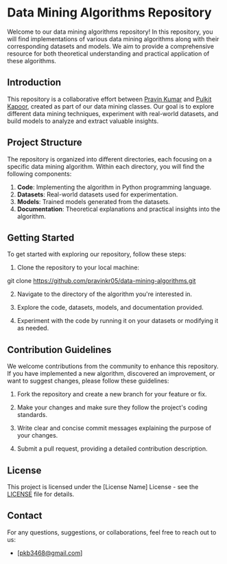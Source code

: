 # Data Mining Algorithms Repository

Welcome to our data mining algorithms repository! In this repository, you will find implementations of various data mining algorithms along with their corresponding datasets and models. We aim to provide a comprehensive resource for both theoretical understanding and practical application of these algorithms.

## Introduction

This repository is a collaborative effort between [Pravin Kumar](@pravinkr05) and [Pulkit Kapoor](@pravinkr05), created as part of our data mining classes. Our goal is to explore different data mining techniques, experiment with real-world datasets, and build models to analyze and extract valuable insights.

## Project Structure

The repository is organized into different directories, each focusing on a specific data mining algorithm. Within each directory, you will find the following components:

1. **Code**: Implementing the algorithm in Python programming language.
2. **Datasets**: Real-world datasets used for experimentation.
3. **Models**: Trained models generated from the datasets.
4. **Documentation**: Theoretical explanations and practical insights into the algorithm.

## Getting Started

To get started with exploring our repository, follow these steps:

1. Clone the repository to your local machine:

git clone https://github.com/pravinkr05/data-mining-algorithms.git

2. Navigate to the directory of the algorithm you're interested in.

3. Explore the code, datasets, models, and documentation provided.

4. Experiment with the code by running it on your datasets or modifying it as needed.

## Contribution Guidelines

We welcome contributions from the community to enhance this repository. If you have implemented a new algorithm, discovered an improvement, or want to suggest changes, please follow these guidelines:

1. Fork the repository and create a new branch for your feature or fix.

2. Make your changes and make sure they follow the project's coding standards.

3. Write clear and concise commit messages explaining the purpose of your changes.

4. Submit a pull request, providing a detailed contribution description.

## License

This project is licensed under the [License Name] License - see the [LICENSE](LICENSE) file for details.

## Contact

For any questions, suggestions, or collaborations, feel free to reach out to us:

- [pkb3468@gmail.com]

